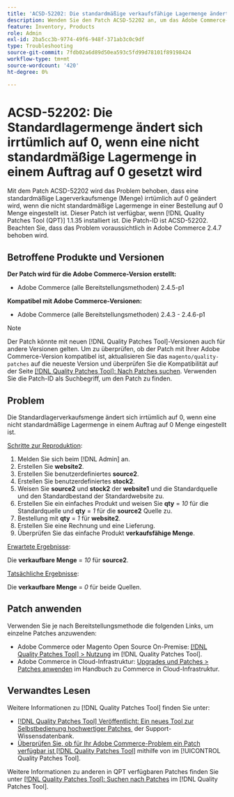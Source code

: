 ```yaml
---
title: 'ACSD-52202: Die standardmäßige verkaufsfähige Lagermenge ändert sich irrtümlich auf 0, wenn die nicht standardmäßige Lagermenge in der richtigen Reihenfolge auf 0 gesetzt wird'
description: Wenden Sie den Patch ACSD-52202 an, um das Adobe Commerce-Problem zu beheben, bei dem sich eine standardmäßige Lagerverkaufsmenge irrtümlicherweise in 0 ändert, wenn der nicht standardmäßige Lagerbestand in einer Bestellung auf 0 Menge festgelegt ist.
feature: Inventory, Products
role: Admin
exl-id: 2ba5cc3b-9774-49f6-948f-371ab3c0c9df
type: Troubleshooting
source-git-commit: 7fdb02a6d89d50ea593c5fd99d78101f89198424
workflow-type: tm+mt
source-wordcount: '420'
ht-degree: 0%

---
```


# ACSD-52202: Die Standardlagermenge ändert sich irrtümlich auf 0, wenn eine nicht standardmäßige Lagermenge in einem Auftrag auf 0 gesetzt wird

Mit dem Patch ACSD-52202 wird das Problem behoben, dass eine standardmäßige Lagerverkaufsmenge (Menge) irrtümlich auf 0 geändert wird, wenn die nicht standardmäßige Lagermenge in einer Bestellung auf 0 Menge eingestellt ist. Dieser Patch ist verfügbar, wenn [!DNL Quality Patches Tool (QPT)] 1.1.35 installiert ist. Die Patch-ID ist ACSD-52202. Beachten Sie, dass das Problem voraussichtlich in Adobe Commerce 2.4.7 behoben wird.

## Betroffene Produkte und Versionen

**Der Patch wird für die Adobe Commerce-Version erstellt:**

* Adobe Commerce (alle Bereitstellungsmethoden) 2.4.5-p1

**Kompatibel mit Adobe Commerce-Versionen:**

* Adobe Commerce (alle Bereitstellungsmethoden) 2.4.3 - 2.4.6-p1

>[!NOTE]
>
>Der Patch könnte mit neuen [!DNL Quality Patches Tool]-Versionen auch für andere Versionen gelten. Um zu überprüfen, ob der Patch mit Ihrer Adobe Commerce-Version kompatibel ist, aktualisieren Sie das `magento/quality-patches` auf die neueste Version und überprüfen Sie die Kompatibilität auf der Seite [[!DNL Quality Patches Tool]: Nach Patches suchen](https://experienceleague.adobe.com/tools/commerce-quality-patches/index.html?lang=de). Verwenden Sie die Patch-ID als Suchbegriff, um den Patch zu finden.

## Problem

Die Standardlagerverkaufsmenge ändert sich irrtümlich auf 0, wenn eine nicht standardmäßige Lagermenge in einem Auftrag auf 0 Menge eingestellt ist.

<u>Schritte zur Reproduktion</u>:

1. Melden Sie sich beim [!DNL Admin] an.
1. Erstellen Sie **website2**.
1. Erstellen Sie benutzerdefiniertes **source2**.
1. Erstellen Sie benutzerdefiniertes **stock2**.
1. Weisen Sie **source2** und **stock2** der **website1** und die Standardquelle und den Standardbestand der Standardwebsite zu.
1. Erstellen Sie ein einfaches Produkt und weisen Sie **qty** = *10* für die Standardquelle und **qty** = *1* für die **source2** Quelle zu.
1. Bestellung mit **qty** = *1* für **website2**.
1. Erstellen Sie eine Rechnung und eine Lieferung.
1. Überprüfen Sie das einfache Produkt **verkaufsfähige Menge**.

<u>Erwartete Ergebnisse</u>:

Die **verkaufbare Menge** = *10* für **source2**.

<u>Tatsächliche Ergebnisse</u>:

Die **verkaufbare Menge** = *0* für beide Quellen.

## Patch anwenden

Verwenden Sie je nach Bereitstellungsmethode die folgenden Links, um einzelne Patches anzuwenden:

* Adobe Commerce oder Magento Open Source On-Premise: [[!DNL Quality Patches Tool] > Nutzung](/help/tools/quality-patches-tool/usage.md) im [!DNL Quality Patches Tool].
* Adobe Commerce in Cloud-Infrastruktur: [Upgrades und Patches > Patches anwenden](https://experienceleague.adobe.com/docs/commerce-cloud-service/user-guide/develop/upgrade/apply-patches.html?lang=de) im Handbuch zu Commerce in Cloud-Infrastruktur.

## Verwandtes Lesen

Weitere Informationen zu [!DNL Quality Patches Tool] finden Sie unter:

* [[!DNL Quality Patches Tool] Veröffentlicht: Ein neues Tool zur Selbstbedienung hochwertiger Patches &#x200B;](https://experienceleague.adobe.com/de/docs/commerce-operations/tools/quality-patches-tool/quality-patches-tool-to-self-serve-quality-patches) der Support-Wissensdatenbank.
* [Überprüfen Sie, ob für Ihr Adobe Commerce-Problem ein Patch verfügbar ist [!DNL Quality Patches Tool]](/help/tools/quality-patches-tool/patches-available-in-qpt/check-patch-for-magento-issue-with-magento-quality-patches.md) mithilfe von im [!UICONTROL Quality Patches Tool].


Weitere Informationen zu anderen in QPT verfügbaren Patches finden Sie unter [[!DNL Quality Patches Tool]: Suchen nach Patches](https://experienceleague.adobe.com/tools/commerce-quality-patches/index.html?lang=de) im [!DNL Quality Patches Tool].

